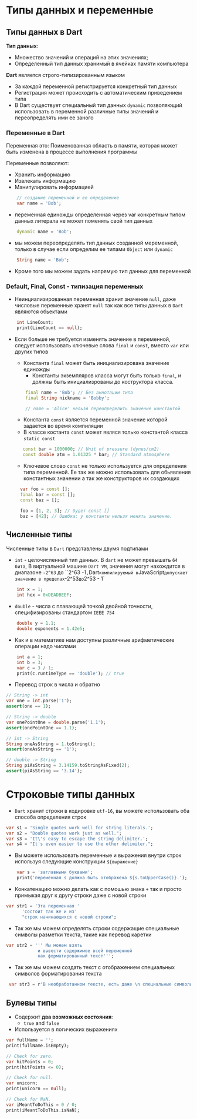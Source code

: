 # Типы данных и переменные

## Типы данных в Dart

**Тип данных**:

- Множество значений и операций на этих значениях;
- Определенный тип данных хранимый в ячейках памяти компьютера

**Dart** является строго-типизированным языком

- За каждой переменной регистрируется конкретный тип данных
- Регистрация может происходить с автоматическим приведением типа
- В Dart существует специальный тип данных `dynamic` позволяющий использовать в переменной различные типы значений и переопределять ими ее заного

### Переменные в Dart

Переменная это: Поименованная область в памяти, которая может быть изменена в процессе выполнения программы

Переменные позволяют:

- Хранить информацию
- Извлекать информацию
- Манипулировать информацией

```dart
    // создание переменной и ее определение
    var name = 'Bob';
```

- переменная единожды определенная через var конкретным типом данных литерала не может поменять свой тип данных

```dart
    dynamic name = 'Bob';
```

- мы можем переопределять тип данных созданной меременной, только в случае если определим ее типами `Object` или `dynamic`

```dart
    String name = 'Bob';
```

- Кроме того мы можем задать напрямую тип данных для переменной

### Default, Final, Const - типизация переменных

- Неинциализированная переменная хранит значение `null`, даже числовые переменные хранят `null` так как все типы данных в `Dart` являются обьектами

```dart
    int LineCount;
    print(LineCount == null);
```

- Если больше не требуется изменять значение в переменной, следует использовать ключевые слова `final` и `const`, вместо `var` или других типов

  - Константа `final` может быть инициализирована значение единожды
    - Константы экземпляров класса могут быть только `final`, и должны быть инициализрованы до коструктора класса.

  ```dart
      final name = 'Bob'; // Без аннотации типа
      final String nickname = 'Bobby';

      // name = 'Alice' нельзя переопределить значение константой
  ```

  - Константа `const` является переменной значение которой задается во время компиляции
  - В классе костанта `const` может являся только константой класса `static const`

  ```dart
     const bar = 1000000; // Unit of pressure (dynes/cm2)
     const double atm = 1.01325 * bar; // Standard atmosphere
  ```

  - Ключевое слово `const` не только используется для определения типа переменной. Ее так же можно использовать для обьявления константных значении а так же конструкторов их создающих

  ```dart
    var foo = const [];
    final bar = const [];
    const baz = [];

    foo = [1, 2, 3]; // будет const []
    baz = [42]; // Ошибка: у константы нельзя менять значение.
  ```

## Численные типы

Численные типы в `Dart` представлены двумя подтипами

- `int` - целочисленный тип данных. В `dart` не может превышать `64 бита`, В виртуальной машине `Dart VM`, значения могут нахождится в диапазоне `-2^63` до ``2^63 -1`,`Dart`компилируемый в`JavaScript`допускает значение в пределах`-2^53`до`2^53 - 1`

```dart
    int x = 1;
    int hex = 0xDEADBEEF;
```

- `double` - числа с плавающей точкой двойной точности, специфизированы стандартом `IEEE 754`

```dart
    double y = 1.1;
    double exponents = 1.42e5;
```

- Как и в математике нам доступны различные арифметические операции надо числами

```dart
    int a = 1;
    int b = 3;
    var c = 3 / 1;
    print(c.runtimeType == 'double'); // true
```

- Перевод строк в числа и обратно

```dart
// String -> int
var one = int.parse('1');
assert(one == 1);

// String -> double
var onePointOne = double.parse('1.1');
assert(onePointOne == 1.1);

// int -> String
String oneAsString = 1.toString();
assert(oneAsString == '1');

// double -> String
String piAsString = 3.14159.toStringAsFixed(2);
assert(piAsString == '3.14');
```

# Строковые типы данных

- `Dart` хранит строки в кодировке `utf-16`, вы можете использовать оба способа определения строк

```dart
var s1 = 'Single quotes work well for string literals.';
var s2 = "Double quotes work just as well.";
var s3 = 'It\'s easy to escape the string delimiter.';
var s4 = "It's even easier to use the other delimiter.";
```

- Вы можете использовать переменные и выражения внутри строк используя следующие конструкции `${выражение}`

```dart
    var s = 'заглавными буквами';
    print('переменная s должна быть отображена ${s.toUpperCase()}.');
```

- Конкатенацию можно делать как с помошью знака `+` так и просто примыкая друг к другу строки даже с новой строки

```dart
var str1 = 'Эта переменная '
      'состоит так же и из'
      "строк начинающихся с новой строки";
```

- Так же мы можем определять строки содержащие специальные символы разметки текста, такие как перевод каретки

```dart
var str2 = ''' Мы можем взять
            и вывести содержимое всей переменной
            как форматированный текст''';
```

- Так же мы можем создать текст с отображением специальных символов форматирования текста

```dart
 var str3 = r'В необработанном тексте, есть даже \n специальные символы.';
```

## Булевы типы

- Содержит **два возможных состояния**:
  - `true` and `false`
- Используется в логических выражениях

```dart
var fullName = '';
print(fullName.isEmpty);

// Check for zero.
var hitPoints = 0;
print(hitPoints <= 0);

// Check for null.
var unicorn;
print(unicorn == null);

// Check for NaN.
var iMeantToDoThis = 0 / 0;
print(iMeantToDoThis.isNaN);
```
